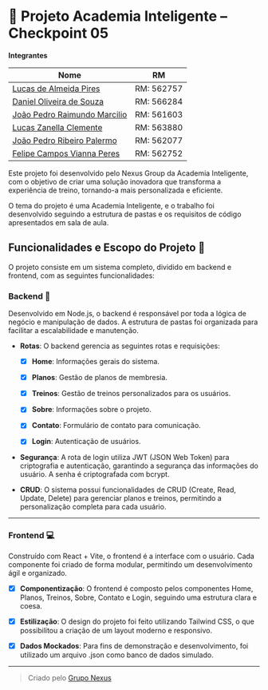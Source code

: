 # 🚀 Projeto Academia Inteligente – Checkpoint 05 
**Integrantes**

|Nome|RM|
|--|--|
|[Lucas de Almeida Pires](https://github.com/LucasAllPires) | RM: 562757 |
|[Daniel Oliveira de Souza](https://github.com/xdlimao) | RM: 566284 |
|[João Pedro Raimundo Marcilio](https://github.com/Jonausss) | RM: 561603 |
|[Lucas Zanella Clemente](https://github.com/LucasZanellaClemente) | RM: 563880 |
|[João Pedro Ribeiro Palermo](https://github.com/jpPalermo) | RM: 562077 |
|[Felipe Campos Vianna Peres](https://github.com/camp0s0s) | RM: 562752 |

Este projeto foi desenvolvido pelo Nexus Group da Academia Inteligente, com o objetivo de criar uma solução inovadora que transforma a experiência de treino, tornando-a mais personalizada e eficiente.

O tema do projeto é uma Academia Inteligente, e o trabalho foi desenvolvido seguindo a estrutura de pastas e os requisitos de código apresentados em sala de aula.

## **Funcionalidades e Escopo do Projeto 📃**

O projeto consiste em um sistema completo, dividido em backend e frontend, com as seguintes funcionalidades:

### **Backend 💾**

Desenvolvido em Node.js, o backend é responsável por toda a lógica de negócio e manipulação de dados. A estrutura de pastas foi organizada para facilitar a escalabilidade e manutenção.

- **Rotas**: O backend gerencia as seguintes rotas e requisições:

  - [x] **Home**: Informações gerais do sistema.

  - [x] **Planos**: Gestão de planos de membresia.
  
  - [x] **Treinos**: Gestão de treinos personalizados para os usuários.
  
  - [x] **Sobre**: Informações sobre o projeto.
  
  - [x] **Contato**: Formulário de contato para comunicação.
  
  - [x] **Login**: Autenticação de usuários.

- **Segurança**: A rota de login utiliza JWT (JSON Web Token) para criptografia e autenticação, garantindo a segurança das informações do usuário. A senha é criptografada com bcrypt.

- **CRUD**: O sistema possui funcionalidades de CRUD (Create, Read, Update, Delete) para gerenciar planos e treinos, permitindo a personalização completa para cada usuário.

---

### **Frontend 💻**

Construído com React + Vite, o frontend é a interface com o usuário. Cada componente foi criado de forma modular, permitindo um desenvolvimento ágil e organizado.

- [x] **Componentização**: O frontend é composto pelos componentes Home, Planos, Treinos, Sobre, Contato e Login, seguindo uma estrutura clara e coesa.

- [x] **Estilização**: O design do projeto foi feito utilizando Tailwind CSS, o que possibilitou a criação de um layout moderno e responsivo.

- [x] **Dados Mockados**: Para fins de demonstração e desenvolvimento, foi utilizado um arquivo .json como banco de dados simulado.

---

> Criado pelo [Grupo Nexus](https://github.com/Nexus-Consulting-FIAP)
